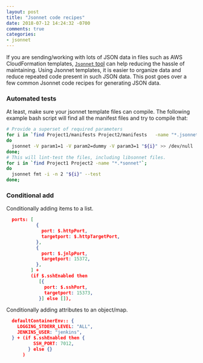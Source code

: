 ```yaml
---
layout: post
title: "Jsonnet code recipes"
date: 2018-07-12 14:24:32 -0700
comments: true
categories: 
- jsonnet
---
```


If you are sending/working with lots of JSON data in files such as AWS CloudFormation templates, [`Jsonnet` tool](http://jsonnet.org/) can help reducing the hassle of maintaining.
Using Jsonnet templates, it is easier to organize data and reduce repeated code present in such JSON data.
This post goes over a few common Jsonnet code recipes for generating JSON data.

<!--more-->

### Automated tests

At least, make sure your jsonnet template files can compile.
The following example bash script will find all the manifest files and try to compile that:

``` bash
# Provide a superset of required parameters
for i in `find Project1/manifests Project2/manifests   -name "*.jsonnet"`; 
do
  jsonnet -V param1=1 -V param2=dummy -V param3=1 "${i}" >> /dev/null
done;
# This will lint-test the files, including libsonnet files.
for i in `find Project1 Project2 -name "*.*sonnet"`;
do
  jsonnet fmt -i -n 2 "${i}" --test
done;
```

### Conditional add

Conditionally adding items to a list.

``` json 
  ports: [
           {
             port: $.httpPort,
             targetport: $.httpTargetPort,
           },
           {
             port: $.jnlpPort,
             targetport: 15372,
           },
         ] +
         (if $.sshEnabled then
            [{
              port: $.sshPort,
              targetport: 15373,
            }] else []),
```

Conditionally adding attributes to an object/map.

``` json
  defaultContainerEnv:: {
    LOGGING_STDERR_LEVEL: "ALL",
    JENKINS_USER: "jenkins",
  } + (if $.sshEnabled then {
          SSH_PORT: 7012,
        } else {}
      )
```